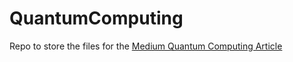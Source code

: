 # QuantumComputing
Repo to store the files for the [Medium Quantum Computing Article](https://towardsdatascience.com/going-beyond-binary-cdb70c18a4a4)
